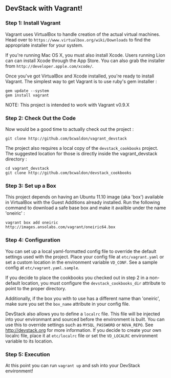 ## DevStack with Vagrant!

### Step 1: Install Vagrant
Vagrant uses VirtualBox to handle creation of the actual virtual machines. Head over to `https://www.virtualbox.org/wiki/Downloads` to find the appropriate installer for your system.

If you're running Mac OS X, you must also install Xcode. Users running Lion can can install Xcode through the App Store. You can also grab the installer from `http://developer.apple.com/xcode/`.

Once you've got VirtualBox and Xcode installed, you're ready to install Vagrant. The simplest way to get Vagrant is to use ruby's gem installer :

    gem update --system
    gem install vagrant

NOTE: This project is intended to work with Vagrant v0.9.X

### Step 2: Check Out the Code
Now would be a good time to actually check out the project :

    git clone http://github.com/bcwaldon/vagrant_devstack

The project also requires a local copy of the `devstack_cookbooks` project. The suggested location for those is directly inside the vagrant\_devstack directory :

    cd vagrant_devstack
    git clone http://github.com/bcwaldon/devstack_cookbooks

### Step 3: Set up a Box
This project depends on having an Ubuntu 11.10 image (aka 'box') available in VirtualBox with the Guest Additions already installed. Run the following command to download a safe base box and make it availble under the name 'oneiric' :

    vagrant box add oneiric http://images.ansolabs.com/vagrant/oneiric64.box

### Step 4: Configuration
You can set up a local yaml-formatted config file to override the default settings used with the project. Place your config file at `etc/vagrant.yaml` or set a custom location in the environment variable `VD_CONF`. See a sample config at `etc/vagrant.yaml.sample`.

If you decide to place the cookbooks you checked out in step 2 in a non-default location, you must configure the `devstack_cookbooks_dir` attribute to point to the proper directory.

Additionally, if the box you with to use has a different name than 'oneiric', make sure you set the `box_name` attribute in your config file.

DevStack also allows you to define a `localrc` file. This file will be injected into your environmant and sourced before the environment is built. You can use this to override settings such as `MYSQL_PASSWORD` or `NOVA_REPO`. See http://devstack.org for more information. If you decide to create your own localrc file, place it at `etc/localrc` file or set the `VD_LOCALRC` environment variable to its location.

### Step 5: Execution
At this point you can run `vagrant up` and ssh into your DevStack environment!
